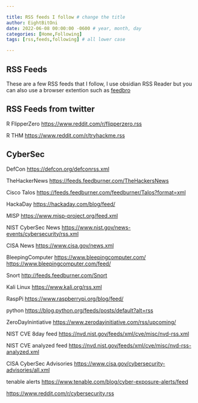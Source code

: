 ```yaml
---

title: RSS feeds I follow # change the title
author: EightBitOni
date: 2022-06-08 00:00:00 -0600 # year, month, day
categories: [Home,Following]
tags: [rss,feeds,following] # all lower case

---
```


## RSS Feeds

These are a few RSS feeds that I follow, I use obsidian RSS Reader but you can also use a browser extention such as [feedbro](https://chrome.google.com/webstore/detail/feedbro/mefgmmbdailogpfhfblcnnjfmnpnmdfa?hl=en-US)

## RSS Feeds from twitter

R FlipperZero
https://www.reddit.com/r/flipperzero.rss

R THM
https://www.reddit.com/r/tryhackme.rss

## CyberSec
DefCon
https://defcon.org/defconrss.xml

TheHackerNews
https://feeds.feedburner.com/TheHackersNews

Cisco Talos
https://feeds.feedburner.com/feedburner/Talos?format=xml

HackaDay
https://hackaday.com/blog/feed/

MISP
https://www.misp-project.org/feed.xml

NIST CyberSec News
https://www.nist.gov/news-events/cybersecurity/rss.xml

CISA News
https://www.cisa.gov/news.xml

BleepingComputer
https://www.bleepingcomputer.com/
https://www.bleepingcomputer.com/feed/

Snort
http://feeds.feedburner.com/Snort

Kali Linux
https://www.kali.org/rss.xml

RaspPi
https://www.raspberrypi.org/blog/feed/

python
https://blog.python.org/feeds/posts/default?alt=rss

ZeroDayInintiative
https://www.zerodayinitiative.com/rss/upcoming/

NIST CVE 8day feed
https://nvd.nist.gov/feeds/xml/cve/misc/nvd-rss.xml

NIST CVE analyzed feed
https://nvd.nist.gov/feeds/xml/cve/misc/nvd-rss-analyzed.xml

CISA CyberSec Advisories
https://www.cisa.gov/cybersecurity-advisories/all.xml

tenable alerts
https://www.tenable.com/blog/cyber-exposure-alerts/feed

<outline text=" CISA Alerts" title=" CISA Alerts" type="rss" xmlUrl="https://www.cisa.gov/uscert/ncas/alerts.xml" htmlUrl="https://us-cert.cisa.gov/"/> 

<outline text="Threatpost" title="Threatpost" type="rss" xmlUrl="https://threatpost.com/feed/" htmlUrl="https://threatpost.com"/> 

<outline text="Biz &#38; IT – Ars Technica" title="Biz &#38; IT – Ars Technica" type="rss" xmlUrl="https://feeds.arstechnica.com/arstechnica/technology-lab" htmlUrl="https://arstechnica.com"/> 

<outline text="Krebs on Security" title="Krebs on Security" type="rss" xmlUrl="https://krebsonsecurity.com/feed/" htmlUrl="https://krebsonsecurity.com"/> 

<outline text="Dark Reading" title="Dark Reading" type="rss" xmlUrl="https://www.darkreading.com/rss.xml" htmlUrl="https://www.darkreading.com"/> 

<outline text="SANS Internet Storm Center, InfoCON: green" title="SANS Internet Storm Center, InfoCON: green" type="rss" xmlUrl="https://isc.sans.edu/rssfeed.xml" htmlUrl="https://isc.sans.edu"/> 

<outline text="Twitter IT PT" title="Twitter IT PT" type="rss" xmlUrl="https://twitter.com/ITInsightSecur" htmlUrl="https://twitter.com/ITInsightSecur"/> 

<outline text="BleepingComputer Twitter" title="BleepingComputer Twitter" type="rss" 
xmlUrl="https://twitter.com/BleepinComputer" htmlUrl="https://twitter.com/BleepinComputer"/> 

<outline text="CNCS - Security Alerts" title="CNCS - Security Alerts" type="rss" 
xmlUrl="https://www.cncs.gov.pt/docs/alertas-seguranca/feed-rss/index.xml" 
htmlUrl="https://www.cncs.gov.pt"/> 

<outline text="CNCS - Eventos" title="CNCS - Eventos" type="rss" xmlUrl="https://www.cncs.gov.pt/docs/eventos/feed-rss/index.xml" htmlUrl="https://www.cncs.gov.pt"/> 

<outline text="Rapid7 Blog" title="Rapid7 Blog" type="rss" xmlUrl="https://blog.rapid7.com/rss/" htmlUrl="https://blog.rapid7.com/"/>

https://www.reddit.com/r/cybersecurity.rss

